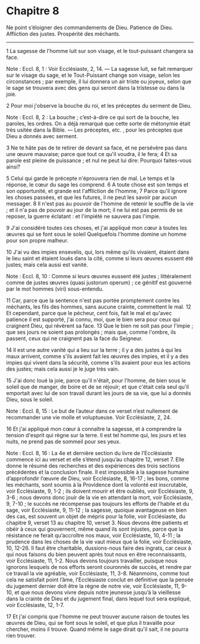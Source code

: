 # Chapitre 8

Ne point s’éloigner des commandements de Dieu.
Patience de Dieu.
Affliction des justes.
Prospérité des méchants.

***

1 La sagesse de l'homme luit sur son visage, et le tout-puissant changera sa face.

<span class="bible-note">Note : </span> Eccl. 8, 1 : Voir Ecclésiaste, 2, 14. ― La sagesse luit, se fait remarquer sur le visage du sage, et le Tout-Puissant change son visage, selon les circonstances ; par exemple, il lui donnera un air triste ou joyeux, selon que le sage se trouvera avec des gens qui seront dans la tristesse ou dans la joie.


2 Pour moi j'observe la bouche du roi, et les préceptes du serment de Dieu.

<span class="bible-note">Note : </span> Eccl. 8, 2 : La bouche ; c’est-à-dire ce qui sort de la bouche, les paroles, les ordres. On a déjà remarqué que cette sorte de métonymie était très usitée dans la Bible. ― Les préceptes, etc. , pour les préceptes que Dieu a donnés avec serment.

3 Ne te hâte pas de te retirer de devant sa face, et ne persévère pas dans une œuvre mauvaise; parce que tout ce qu'il voudra, il le fera; 4 Et sa parole est pleine de puissance ; et nul ne peut lui dire: Pourquoi faites-vous ainsi?


5 Celui qui garde le précepte n'éprouvera rien de mal. Le temps et la réponse, le cœur du sage les comprend. 6 A toute chose est son temps et son opportunité, et grande est l'affliction de l'homme, 7 Parce qu'il ignore les choses passées, et que les futures, il ne peut les savoir par aucun messager. 8 Il n'est pas au pouvoir de l'homme de retenir le souffle de la vie ; et il n'a pas de pouvoir au jour de la mort; il ne lui est pas permis de se reposer, la guerre éclatant : et l'impiété ne sauvera pas l'impie.


9 J'ai considéré toutes ces choses, et j'ai appliqué mon cœur à toutes les œuvres qui se font sous le soleil Quelquefois l'homme domine un homme pour son propre malheur.


10 J'ai vu des impies ensevelis, qui, lors même qu'ils vivaient, étaient dans le lieu saint et étaient loués dans la cité, comme si leurs œuvres eussent été justes; mais cela aussi est vanité.

<span class="bible-note">Note : </span> Eccl. 8, 10 : Comme si leurs œuvres eussent été justes ; littéralement comme de justes œuvres (quasi justorum operum) ; ce génitif est gouverné par le mot hommes (viri) sous-entendu.


11 Car, parce que la sentence n'est pas portée promptement contre les méchants, les fils des hommes, sans aucune crainte, commettent le mal. 12 Et cependant, parce que le pécheur, cent fois, fait le mal et qu'avec patience il est supporté, j'ai connu, moi, que le bien sera pour ceux qui craignent Dieu, qui révèrent sa face. 13 Que le bien ne soit pas pour l'impie ; que ses jours ne soient pas prolongés ; mais que, comme l'ombre, ils passent, ceux qui ne craignent pas la face du Seigneur.


14 Il est une autre vanité qui a lieu sur la terre ; il y a des justes à qui les maux arrivent, comme s'ils avaient fait les œuvres des impies, et il y a des impies qui vivent dans la sécurité, comme s'ils avaient pour eux les actions des justes; mais cela aussi je le juge très vain.


15 J'ai donc loué la joie, parce qu'il n'était, pour l'homme, de bien sous le soleil que de manger, de boire et de se réjouir; et que c'était cela seul qu'il emportait avec lui de son travail durant les jours de sa vie, que lui a donnés Dieu, sous le soleil.

<span class="bible-note">Note : </span> Eccl. 8, 15 : Le but de l’auteur dans ce verset n’est nullement de recommander une vie molle et voluptueuse. Voir Ecclésiaste, 2, 24.


16 Et j'ai appliqué mon cœur à connaître la sagesse, et à comprendre la tension d'esprit qui règne sur la terre. Il est tel homme qui, les jours et les nuits, ne prend pas de sommeil pour ses yeux.

<span class="bible-note">Note : </span> Eccl. 8, 16 : La 4e et dernière section du livre de l’Ecclésiaste commence ici au verset et elle s’étend jusqu’au chapitre 12, verset 7. Elle donne le résumé des recherches et des expériences des trois sections précédentes et la conclusion finale. Il est impossible à la sagesse humaine d’approfondir l’œuvre de Dieu, voir Ecclésiaste, 8, 16-17 ; les bons, comme les méchants, sont soumis à la Providence dont la volonté est inscrutable, voir Ecclésiaste, 9, 1-2 ; ils doivent mourir et être oubliés, voir Ecclésiaste, 9, 3-6 ; nous devons donc jouir de la vie en attendant la mort, voir Ecclésiaste, 9, 7-10 ; le succès ne récompense pas toujours les efforts de l’habile et du sage, voir Ecclésiaste, 9, 11-12 ; la sagesse, quoique avantageuse en bien des cas, est souvent un objet de mépris pour la folie, voir Ecclésiaste, du chapitre 9, verset 13 au chapitre 10, verset 3. Nous devons être patients et obéir à ceux qui gouvernent, même quand ils sont injustes, parce que la résistance ne ferait qu’accroître nos
maux, voir Ecclésiaste, 10, 4-11 ; la prudence dans les choses de la vie vaut mieux que la folie, voir Ecclésiaste, 10, 12-26. Il faut être charitable, dussions-nous faire des ingrats, car ceux à qui nous faisons du bien peuvent après tout nous en être reconnaissants, voir Ecclésiaste, 11, 1-2. Nous devons toujours travailler, puisque nous ignorons lesquels de nos efforts seront couronnés de succès, et rendre par ce travail la vie agréable, voir Ecclésiaste, 11, 3-8. Néanmoins, comme tout cela ne satisfait point l’âme, l’Ecclésiaste conclut en définitive que la pensée du jugement dernier doit être la règne de notre vie, voir Ecclésiaste, 11, 9-10, et que nous devons vivre depuis notre jeunesse jusqu’à la vieillesse dans la crainte de Dieu et du jugement final, dans lequel tout sera expliqué, voir Ecclésiaste, 12, 1-7.

17 Et j'ai compris que l'homme ne peut trouver aucune raison de toutes les œuvres de Dieu, qui se font sous le soleil, et que plus il travaille pour chercher, moins il trouve. Quand même le sage dirait qu'il sait, il ne pourra rien trouver.

